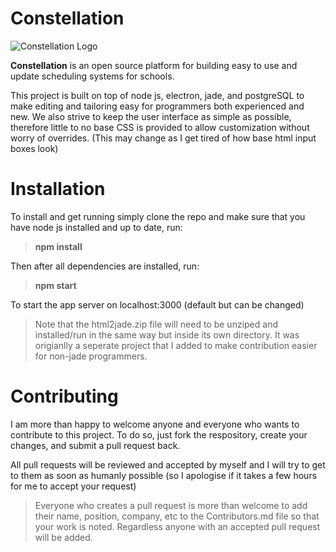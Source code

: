 # Constellation
![Constellation Logo](http://trevorsnodgrass.com/images/constellation.png)

**Constellation** is an open source platform for building easy to use and update scheduling systems for schools.  

This project is built on top of node js, electron, jade, and postgreSQL to make editing and tailoring easy for programmers both experienced and new. We also strive to keep the user interface as simple as possible, therefore little to no base CSS is provided to allow customization without worry of overrides. (This may change as I get tired of how base html input boxes look)

# Installation

To install and get running simply clone the repo and make sure that you have node js installed and up to date, run:

> **npm install**

Then after all dependencies are installed, run:

> **npm start**

To start the app server on localhost:3000 (default but can be changed)

> Note that the html2jade.zip file will need to be unziped and installed/run in the same way but inside its own directory. It was origianlly a seperate project that I added to make contribution easier for non-jade programmers.

# Contributing

I am more than happy to welcome anyone and everyone who wants to contribute to this project. To do so, just fork the respository, create your changes, and submit a pull request back. 

All pull requests will be reviewed and accepted by myself and I will try to get to them as soon as humanly possible (so I apologise if it takes a few hours for me to accept your request)

> Everyone who creates a pull request is more than welcome to add their name, position, company, etc to the Contributors.md file so that your work is noted. Regardless anyone with an accepted pull request will be added.